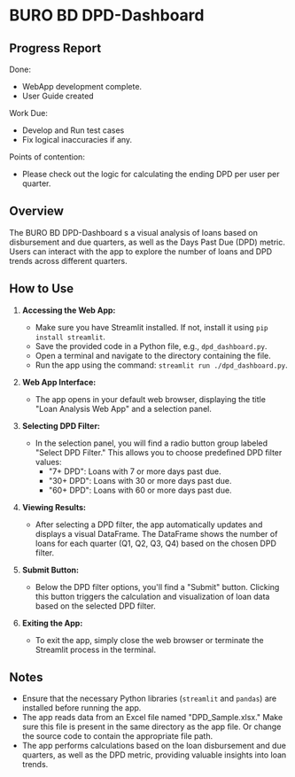 # BURO BD DPD-Dashboard

## Progress Report
Done:
- WebApp development complete.
- User Guide created

Work Due:
- Develop and Run test cases
- Fix logical inaccuracies if any.

Points of contention:
- Please check out the logic for calculating the ending DPD per user per quarter.

## Overview

The BURO BD DPD-Dashboard s a visual analysis of loans based on disbursement and due quarters, as well as the Days Past Due (DPD) metric. Users can interact with the app to explore the number of loans and DPD trends across different quarters.

## How to Use

1. **Accessing the Web App:**
   - Make sure you have Streamlit installed. If not, install it using `pip install streamlit`.
   - Save the provided code in a Python file, e.g., `dpd_dashboard.py`.
   - Open a terminal and navigate to the directory containing the file.
   - Run the app using the command: `streamlit run ./dpd_dashboard.py`.

2. **Web App Interface:**
   - The app opens in your default web browser, displaying the title "Loan Analysis Web App" and a selection panel.

3. **Selecting DPD Filter:**
   - In the selection panel, you will find a radio button group labeled "Select DPD Filter." This allows you to choose predefined DPD filter values:
     - "7+ DPD": Loans with 7 or more days past due.
     - "30+ DPD": Loans with 30 or more days past due.
     - "60+ DPD": Loans with 60 or more days past due.

4. **Viewing Results:**
   - After selecting a DPD filter, the app automatically updates and displays a visual DataFrame. The DataFrame shows the number of loans for each quarter (Q1, Q2, Q3, Q4) based on the chosen DPD filter.

5. **Submit Button:**
   - Below the DPD filter options, you'll find a "Submit" button. Clicking this button triggers the calculation and visualization of loan data based on the selected DPD filter.

6. **Exiting the App:**
   - To exit the app, simply close the web browser or terminate the Streamlit process in the terminal.

## Notes

- Ensure that the necessary Python libraries (`streamlit` and `pandas`) are installed before running the app.
- The app reads data from an Excel file named "DPD_Sample.xlsx." Make sure this file is present in the same directory as the app file. Or change the source code to contain the appropriate file path.
- The app performs calculations based on the loan disbursement and due quarters, as well as the DPD metric, providing valuable insights into loan trends.
